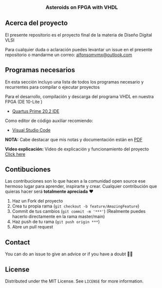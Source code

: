 <p align="center">
  <h3 align="center">Asteroids on FPGA with VHDL</h3>
</p>

<!-- ABOUT THE PROJECT -->
## Acerca del proyecto

El presente repositorio es el proyecto final de la materia de Diseño Digital VLSI

Para cualquier duda o aclaración puedes levantar un issue en el presente repositorio o mandarme un correo: alfonsomvmx@outlook.com

## Programas necesarios 

En esta sección incluyo una lista de todos los programas necesario y recurrentes para compilar o ejecutar proyectos

Para el desarrollo, compilación y descarga del programa VHDL en nuestra FPGA (DE 10-Lite )

- [Quartus Prime 20.2 IDE](https://fpgasoftware.intel.com/20.1.1/?edition=lite&platform=linux)

Como editor de código auxiliar recomiendo:
- [Visual Studio Code](https://code.visualstudio.com)

**NOTA:** Cabe destacar que mis notas y documentación están en [PDF](https://github.com/aMurryFly/asteroids_FPGA/blob/main/generalDoc.pdf)

**Video explicación:** Video de explicación y funcionamiento del proyecto [Click here](https://youtu.be/IjbV03d5Fi8)



<!-- GETTING STARTED 
### Installation

1. Get a free API Key at [https://example.com](https://example.com)
2. Clone the repo
   ```sh
   git clone https://github.com/your_username_/Project-Name.git
   ```
3. Install NPM packages
   ```sh
   npm install
   ```
4. Enter your API in `config.js`
   ```JS
   const API_KEY = 'ENTER YOUR API'; 
  ``` 
--> 
  
## Contibuciones

Las contribuciones son lo que hacen a la comunidad open source ese hermoso lugar para aprender, inspirarte y crear. Cualquier contribución que quieras hacer será **totalmente apreciada** ❤️

1. Haz un Fork del proyecto
2. Crea tu propia rama (`git checkout -b feature/AmazingFeature`)
3. Commit de tus cambios (`git commit -m '***'`) (Realmente puedes hacerlo directamente en la rama master/main)
4. Haz push de tu rama (`git push origin ***`)  
5. Abre un pull request


## Contact
You can do an issue to give an advice or if you have a doubt ✌🏻

## License
Distributed under the MIT License. See `LICENSE` for more information.
